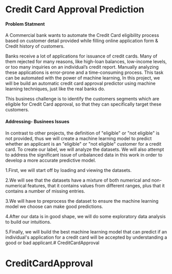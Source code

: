 # Credit Card Approval Prediction

#### Problem Statment

A Commercial bank wants to automate the Credit Card eligibility process based on customer detail provided while filling online application form & Credit history of customers.

Banks receive a lot of applications for issuance of credit cards. Many of them rejected for many reasons, like high-loan balances, low-income levels, or too many inquiries on an individual’s credit report. Manually analyzing these applications is error-prone and a time-consuming process. This task can be automated with the power of machine learning, In this project, we will be build an automatic credit card approval predictor using machine learning techniques, just like the real banks do.

This business challenge is to identify the customers segments which are eligible for Credit Card approval, so that they can specifically target these customers.


#### Addressing- Businees Issues
In contrast to other projects, the definition of "eligible" or "not eligible" is not provided, thus we will create a machine learning model to predict whether an applicant is an "eligible" or "not eligible" customer for a credit card. To create our label, we will analyze the datasets. We will also attempt to address the significant issue of unbalanced data in this work in order to develop a more accurate predictive model.

1.First, we will start off by loading and viewing the datasets.

2.We will see that the datasets have a mixture of both numerical and non-numerical features, that it contains values from different ranges, plus that it contains a number of missing entries.

3.We will have to preprocess the dataset to ensure the machine learning model we choose can make good predictions.

4.After our data is in good shape, we will do some exploratory data analysis to build our intuitions.

5.Finally, we will build the best machine learning model that can predict if an individual's application for a credit card will be accepted by understanding a good or bad applicant.# CreditCardApproval
# CreditCardApproval
